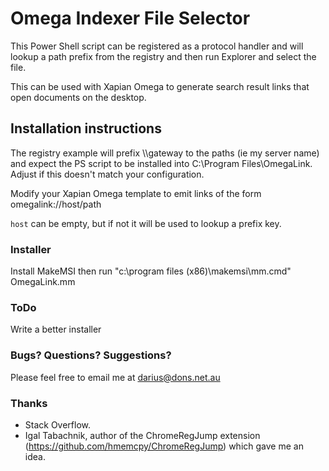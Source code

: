 Omega Indexer File Selector
====
This Power Shell script can be registered as a protocol handler and will lookup a path prefix from the registry and then run Explorer and select the file.

This can be used with Xapian Omega to generate search result links that open documents on the desktop.

## Installation instructions
The registry example will prefix \\\\gateway to the paths (ie my server name) and expect the PS script to be installed into C:\Program Files\OmegaLink. Adjust if this doesn't match your configuration.

Modify your Xapian Omega template to emit links of the form
omegalink://host/path

`host` can be empty, but if not it will be used to lookup a prefix key.

### Installer
Install MakeMSI then run
"c:\program files (x86)\makemsi\mm.cmd" OmegaLink.mm

### ToDo
Write a better installer

### Bugs? Questions? Suggestions?
Please feel free to email me at darius@dons.net.au

### Thanks
* Stack Overflow.
* Igal Tabachnik, author of the ChromeRegJump extension (https://github.com/hmemcpy/ChromeRegJump) which gave me an idea.

